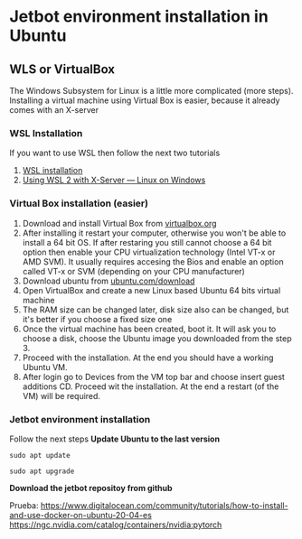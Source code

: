 # Jetbot environment installation in Ubuntu
## WLS or VirtualBox
The Windows Subsystem for Linux is a little more complicated (more steps). Installing a virtual machine using Virtual Box is easier, because it already comes with an X-server
### WSL Installation
If you want to use WSL then follow the next two tutorials
1. [WSL installation](https://docs.microsoft.com/en-us/windows/wsl/install-win10)
2. [Using WSL 2 with X-Server — Linux on Windows](https://medium.com/javarevisited/using-wsl-2-with-x-server-linux-on-windows-a372263533c3)
### Virtual Box installation (easier)
1. Download and install Virtual Box from [virtualbox.org](https://www.virtualbox.org/)
2. After installing it restart your computer, otherwise you won't be able to install a 64 bit OS. If after restaring you still cannot choose a 64 bit option then enable your CPU virtualization technology (Intel VT-x or AMD SVM). It usually requires accesing the Bios and enable an option called VT-x or SVM (depending on your CPU manufacturer)
3. Download ubuntu from [ubuntu.com/download](https://ubuntu.com/download/desktop)
4. Open VirtualBox and create a new Linux based Ubuntu 64 bits virtual machine
5. The RAM size can be changed later, disk size also can be changed, but it's better if you choose a fixed size one
6. Once the virtual machine has been created, boot it. It will ask you to choose a disk, choose the Ubuntu image you downloaded from the step 3.
7. Proceed with the installation. At the end you should have a working Ubuntu VM.
8. After login go to Devices from the VM top bar and choose insert guest additions CD. Proceed wit the installation. At the end a restart (of the VM) will be required.

### Jetbot environment installation
Follow the next steps
**Update Ubuntu to the last version**

  ``` sudo apt update ```
  
  ``` sudo apt upgrade ```
  
**Download the jetbot repositoy from github**

Prueba:
https://www.digitalocean.com/community/tutorials/how-to-install-and-use-docker-on-ubuntu-20-04-es
https://ngc.nvidia.com/catalog/containers/nvidia:pytorch

